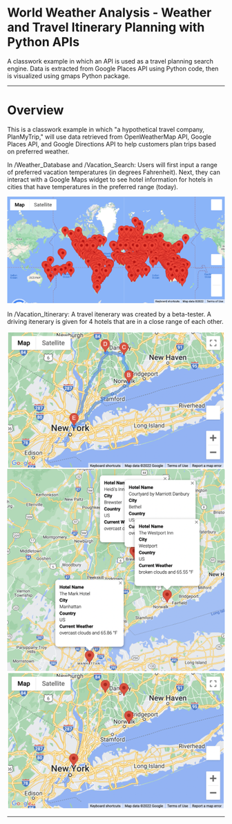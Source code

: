 # World Weather Analysis - Weather and Travel Itinerary Planning with Python APIs
A classwork example in which an API is used as a travel planning search engine. Data is extracted from Google Places API using Python code, then is visualized using gmaps Python package. 

---

# Overview

This is a classwork example in which "a hypothetical travel company, PlanMyTrip," will use data retrieved from OpenWeatherMap API, Google Places API, and Google Directions API to help customers plan trips based on preferred weather. 

In /Weather_Database and /Vacation_Search: Users will first input a range of preferred vacation temperatures (in degrees Fahrenheit). Next, they can interact with a Google Maps widget to see hotel information for hotels in cities that have temperatures in the preferred range (today). 

![Travel_map_all_markers](/Vacation_Search/WeatherPy_vacation_map.png)

In /Vacation_Itinerary: A travel itenerary was created by a beta-tester. A driving itenerary is given for 4 hotels that are in a close range of each other. 

![Travel_map_screenshot](/Vacation_Itinerary/WeatherPy_travel_map.png)
![Travel_map_screenshot_with_markers](/Vacation_Itinerary/WeatherPy_travel_map_markers.png)
![Travel_map_screenshot_with_markers_no_info](/Vacation_Itinerary/WeatherPy_travel_map_markers_2.png)


---
